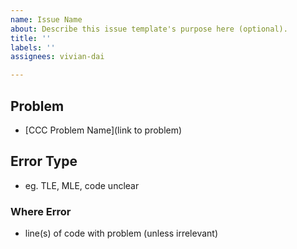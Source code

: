 ```yaml
---
name: Issue Name
about: Describe this issue template's purpose here (optional).
title: ''
labels: ''
assignees: vivian-dai

---
```


## Problem
* [CCC Problem Name](link to problem)
## Error Type
* eg. TLE, MLE, code unclear
### Where Error
* line(s) of code with problem (unless irrelevant)
